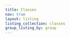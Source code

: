 ```yaml
---
title: Classes
nav: true
layout: listing
listing_collection: classes
group_listing_by: group
---
```

